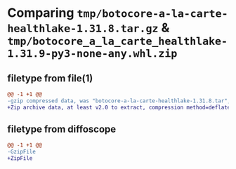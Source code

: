 # Comparing `tmp/botocore-a-la-carte-healthlake-1.31.8.tar.gz` & `tmp/botocore_a_la_carte_healthlake-1.31.9-py3-none-any.whl.zip`

## filetype from file(1)

```diff
@@ -1 +1 @@
-gzip compressed data, was "botocore-a-la-carte-healthlake-1.31.8.tar", last modified: Fri Jul 21 01:21:25 2023, max compression
+Zip archive data, at least v2.0 to extract, compression method=deflate
```

## filetype from diffoscope

```diff
@@ -1 +1 @@
-GzipFile
+ZipFile
```


